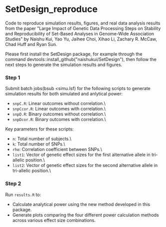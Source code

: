 # SetDesign_reproduce
Code to reproduce simulation results, figures, and real data analysis results from the paper "Large Impact of Genetic Data Processing Steps on Stability and Reproducibility of Set-Based Analyses in Genome-Wide Association Studies" by Naishu Kui, Yao Yu, Jaihee Choi, Xihao Li, Zachary R. McCaw, Chad Huff and Ryan Sun.

Please first install the SetDesign package, for example through the command devtools::install_github("naishukui/SetDesign"), then follow the next steps to generate the simulation results and figures.
### Step 1

Submit batch jobs(bsub <simu.lsf) for the following scripts to generate simulation results for both simulated and anlytical power:

- `snpC.R`: Linear outcomes without correlation.\
- `snpCcor.R`: Linear outcomes with correlation.\
- `snpD.R`: Binary outcomes without correlation.\
- `snpDcor.R`: Binary outcomes with correlation.\

Key parameters for these scripts:
- `n`: Total number of subjects.\
- `k`: Total number of SNPs.\
- `rho`: Correlation coefficient between SNPs.\
- `list1`: Vector of genetic effect sizes for the first alternative allele in tri-allelic position.\
- `list2`: Vector of genetic effect sizes for the second alternative allele in tri-allelic position.\
 
### Step 2

Run `results.R` to:
- Calculate analytical power using the new method developed in this package.
- Generate plots comparing the four different power calculation methods across various effect size combinations.



